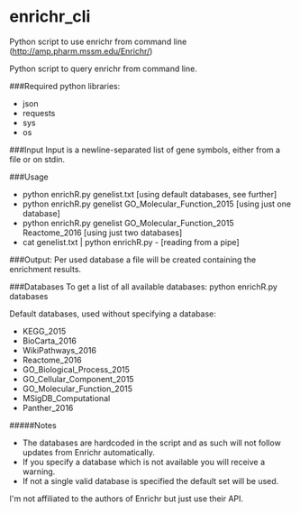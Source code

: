 # enrichr_cli
Python script to use enrichr from command line (http://amp.pharm.mssm.edu/Enrichr/)

Python script to query enrichr from command line.

###Required python libraries:
* json
* requests
* sys
* os

###Input
Input is a newline-separated list of gene symbols, either from a file or on stdin.

###Usage
  * python enrichR.py genelist.txt                                        [using default databases, see further]
  * python enrichR.py genelist GO_Molecular_Function_2015                 [using just one database]
  * python enrichR.py genelist GO_Molecular_Function_2015 Reactome_2016   [using just two databases]
  * cat genelist.txt | python enrichR.py -                                [reading from a pipe]

###Output:
Per used database a file will be created containing the enrichment results.

###Databases
To get a list of all available databases:
  python enrichR.py databases

Default databases, used without specifying a database:
  * KEGG_2015
  * BioCarta_2016
  * WikiPathways_2016
  * Reactome_2016
  * GO_Biological_Process_2015
  * GO_Cellular_Component_2015
  * GO_Molecular_Function_2015
  * MSigDB_Computational
  * Panther_2016

#####Notes
* The databases are hardcoded in the script and as such will not follow updates from Enrichr automatically.
* If you specify a database which is not available you will receive a warning. 
* If not a single valid database is specified the default set will be used.



I'm not affiliated to the authors of Enrichr but just use their API.
